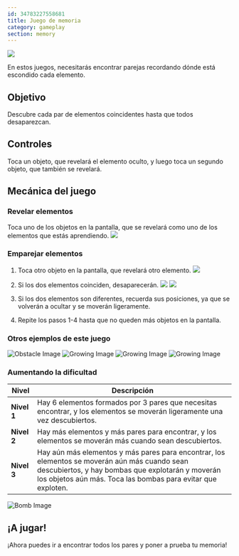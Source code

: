 ```yaml
---
id: 34783227558681
title: Juego de memoria
category: gameplay
section: memory
---
```

![](https://help.studycat.com/hc/article_attachments/34783202572569)

En estos juegos, necesitarás encontrar parejas recordando dónde está escondido cada elemento.

## Objetivo

Descubre cada par de elementos coincidentes hasta que todos desaparezcan.

## Controles

Toca un objeto, que revelará el elemento oculto, y luego toca un segundo objeto, que también se revelará.

## Mecánica del juego

### Revelar elementos 

Toca uno de los objetos en la pantalla, que se revelará como uno de los elementos que estás aprendiendo. ![](https://help.studycat.com/hc/article_attachments/34783202572569)

### Emparejar elementos

1. Toca otro objeto en la pantalla, que revelará otro elemento. ![](https://help.studycat.com/hc/article_attachments/34783227455641)

2. Si los dos elementos coinciden, desaparecerán. ![](https://help.studycat.com/hc/article_attachments/34783202585497) ![](https://help.studycat.com/hc/article_attachments/34783202588569)

3. Si los dos elementos son diferentes, recuerda sus posiciones, ya que se volverán a ocultar y se moverán ligeramente.

4. Repite los pasos 1-4 hasta que no queden más objetos en la pantalla.

### Otros ejemplos de este juego

![Obstacle Image](https://help.studycat.com/hc/article_attachments/34783227488537)
![Growing Image](https://help.studycat.com/hc/article_attachments/34783227493913)
![Growing Image](https://help.studycat.com/hc/article_attachments/34783202605977)
![Growing Image](https://help.studycat.com/hc/article_attachments/34783202616089)

### Aumentando la dificultad

| Nivel | Descripción |
| --- | --- |
| **Nivel 1** | Hay 6 elementos formados por 3 pares que necesitas encontrar, y los elementos se moverán ligeramente una vez descubiertos. |
| **Nivel 2** | Hay más elementos y más pares para encontrar, y los elementos se moverán más cuando sean descubiertos. |
| **Nivel 3** | Hay aún más elementos y más pares para encontrar, los elementos se moverán aún más cuando sean descubiertos, y hay bombas que explotarán y moverán los objetos aún más. Toca las bombas para evitar que exploten. |

![Bomb Image](https://help.studycat.com/hc/article_attachments/34783202645785)

## ¡A jugar!

¡Ahora puedes ir a encontrar todos los pares y poner a prueba tu memoria!

